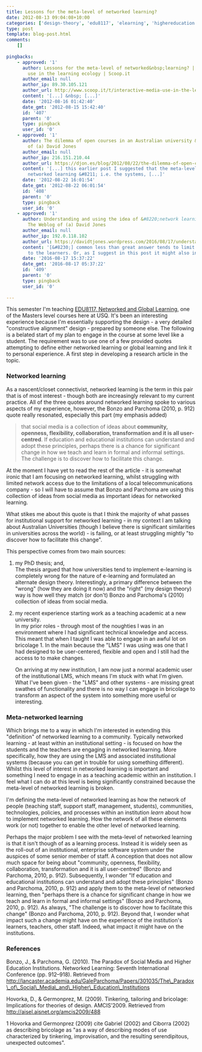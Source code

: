 ```yaml
---
title: Lessons for the meta-level of networked learning?
date: 2012-08-13 09:04:08+10:00
categories: ['design-theory', 'edu8117', 'elearning', 'highereducation']
type: post
template: blog-post.html
comments:
    []
    
pingbacks:
    - approved: '1'
      author: Lessons for the meta-level of networked&nbsp;learning? | interactive media
        use in the learning ecology | Scoop.it
      author_email: null
      author_ip: 89.30.105.121
      author_url: http://www.scoop.it/t/interactive-media-use-in-the-learning-ecology/p/2414904052/lessons-for-the-meta-level-of-networked-learning
      content: '[...] &nbsp; [...]'
      date: '2012-08-16 01:42:40'
      date_gmt: '2012-08-15 15:42:40'
      id: '407'
      parent: '0'
      type: pingback
      user_id: '0'
    - approved: '1'
      author: The dilemma of open courses in an Australian university &laquo; The Weblog
        of (a) David Jones
      author_email: null
      author_ip: 216.151.210.44
      author_url: https://djon.es/blog/2012/08/22/the-dilemma-of-open-courses-in-an-australian-university/
      content: '[...] this earlier post I suggested that the meta-level of institutional
        networked learning &#8211; i.e. the systems, [...]'
      date: '2012-08-22 16:01:54'
      date_gmt: '2012-08-22 06:01:54'
      id: '408'
      parent: '0'
      type: pingback
      user_id: '0'
    - approved: '1'
      author: Understanding and using the idea of &#8220;network learning&#8221; &#8211;
        The Weblog of (a) David Jones
      author_email: null
      author_ip: 192.0.118.102
      author_url: https://davidtjones.wordpress.com/2016/08/17/understanding-and-using-the-idea-of-network-learning/
      content: '[&#8230;] common less than great answer tends to limit network learning
        to the learners. Or, as I suggest in this post it might also include the [&#8230;]'
      date: '2016-08-17 15:37:22'
      date_gmt: '2016-08-17 05:37:22'
      id: '409'
      parent: '0'
      type: pingback
      user_id: '0'
    
---
```

This semester I'm teaching [EDU8117, Networked and Global Learning](http://www.usq.edu.au/course/specification/2012/EDU8117-S2-2012-WEB-TWMBA.html), one of the Masters level courses here at USQ. It's been an interesting experience because I'm essentially supporting the design - a very detailed "constructive alignment" design - prepared by someone else. The following is a belated start of my plan to engage in the course at some level like a student. The requirement was to use one of a few provided quotes attempting to define either networked learning or global learning and link it to personal experience. A first step in developing a research article in the topic.

### Networked learning

As a nascent/closet connectivist, networked learning is the term in this pair that is of most interest - though both are increasingly relevant to my current practice. All of the three quotes around networked learning spoke to various aspects of my experience, however, the Bonzo and Parchoma (2010, p. 912) quote really resonated, especially this part (my emphasis added)

> that social media is a collection of ideas about **community, openness, flexibility, collaboration, transformation and it is all user-centred**. If education and educational institutions can understand and adopt these principles, perhaps there is a chance for significant change in how we teach and learn in formal and informal settings. The challenge is to discover how to facilitate this change.

At the moment I have yet to read the rest of the article - it is somewhat ironic that I am focusing on networked learning, whilst struggling with limited network access due to the limitations of a local telecommunications company - so I will have to assume that Bonzo and Parchoma are using this collection of ideas from social media as important ideas for networked learning.

What stikes me about this quote is that I think the majority of what passes for institutional support for networked learning - in my context I am talking about Australian Universities (though I believe there is significant similarities in universities across the world) - is failing, or at least struggling mightly "to discover how to facilitate this change".

This perspective comes from two main sources:

1. my PhD thesis; and,  
    The thesis argued that how universities tend to implement e-learning is completely wrong for the nature of e-learning and formulated an alternate design theory. Interestingly, a primary difference between the "wrong" (how they are doing it now) and the "right" (my design theory) way is how well they match (or don't) Bonzo and Parchoma's (2010) collection of ideas from social media.
2. my recent experience starting work as a teaching academic at a new university.  
    In my prior roles - through most of the noughties I was in an environment where I had significant technical knowledge and access. This meant that when I taught I was able to engage in an awful lot on bricolage 1. In the main because the "LMS" I was using was one that I had designed to be user-centered, flexible and open and I still had the access to to make changes.
    
    On arriving at my new institution, I am now just a normal academic user of the institutional LMS, which means I'm stuck with what I'm given. What I've been given - the "LMS" and other systems - are missing great swathes of functionality and there is no way I can engage in bricolage to transform an aspect of the system into something more useful or interesting.
    

### Meta-networked learning

Which brings me to a way in which I'm interested in extending this "definition" of networked learning to a community. Typically networked learning - at least within an institutional setting - is focused on how the students and the teachers are engaging in networked learning. More specifically, how they are using the LMS and associated institutional systems (because you can get in trouble for using something different). Whilst this level of interest in networked learning is important and something I need to engage in as a teaching academic within an institution. I feel what I can do at this level is being significantly constrained because the meta-level of networked learning is broken.

I'm defining the meta-level of networked learning as how the network of people (teaching staff, support staff, management, students), communities, technologies, policies, and processes within an institution _learn_ about how to implement networked learning. How the network of all these elements work (or not) together to enable the other level of networked learning.

Perhaps the major problem I see with the meta-level of networked learning is that it isn't though of as a learning process. Instead it is widely seen as the roll-out of an institutional, enterprise software system under the auspices of some senior member of staff. A conception that does not allow much space for being about "community, openness, flexibility, collaboration, transformation and it is all user-centred" (Bonzo and Parchoma, 2010, p. 912). Subsequently, I wonder "If education and educational institutions can understand and adopt these principles" (Bonzo and Parchoma, 2010, p. 912) and apply them to the meta-level of networked learning, then "perhaps there is a chance for significant change in how we teach and learn in formal and informal settings" (Bonzo and Parchoma, 2010, p. 912). As always, "The challenge is to discover how to facilitate this change" (Bonzo and Parchoma, 2010, p. 912). Beyond that, I wonder what impact such a change might have on the experience of the institution's learners, teachers, other staff. Indeed, what impact it might have on the institutions.

### References

Bonzo, J., & Parchoma, G. (2010). The Paradox of Social Media and Higher Education Institutions. Networked Learning: Seventh International Conference (pp. 912–918). Retrieved from http://lancaster.academia.edu/GaleParchoma/Papers/301035/The\_Paradox\_of\_Social\_Media\_and\_Higher\_Education\_Institutions

Hovorka, D., & Germonprez, M. (2009). Tinkering, tailoring and bricolage: Implications for theories of design. AMCIS’2009. Retrieved from http://aisel.aisnet.org/amcis2009/488

1 Hovorka and Germonprez (2009) cite Gabriel (2002) and Ciborra (2002) as describing bricolage as "as a way of describing modes of use characterized by tinkering, improvisation, and the resulting serendipitous, unexpected outcomes".